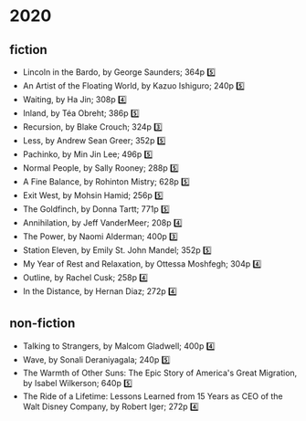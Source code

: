 # 2020

## fiction

 * Lincoln in the Bardo, by George Saunders; 364p :five:
 * An Artist of the Floating World, by Kazuo Ishiguro; 240p :five:
 * Waiting, by Ha Jin; 308p :four:
 * Inland, by Téa Obreht; 386p :five:
 * Recursion, by Blake Crouch; 324p :three:
 * Less, by Andrew Sean Greer; 352p :five:
 * Pachinko, by Min Jin Lee; 496p :five:
 * Normal People, by Sally Rooney; 288p :five:
 * A Fine Balance, by Rohinton Mistry; 628p :five:
 * Exit West, by Mohsin Hamid; 256p :five:
 * The Goldfinch, by Donna Tartt; 771p :five:
 * Annihilation, by Jeff VanderMeer; 208p :four:
 * The Power, by Naomi Alderman; 400p :three:
 * Station Eleven, by Emily St. John Mandel; 352p :five:
 * My Year of Rest and Relaxation, by Ottessa Moshfegh; 304p :four:
 * Outline, by Rachel Cusk; 258p :four:
 * In the Distance, by Hernan Diaz; 272p :four:

## non-fiction

 * Talking to Strangers, by Malcom Gladwell; 400p :four:
 * Wave, by Sonali Deraniyagala; 240p :five:
 * The Warmth of Other Suns: The Epic Story of America's Great Migration, by Isabel Wilkerson; 640p :five:
 * The Ride of a Lifetime: Lessons Learned from 15 Years as CEO of the Walt Disney Company, by Robert Iger; 272p :four:
